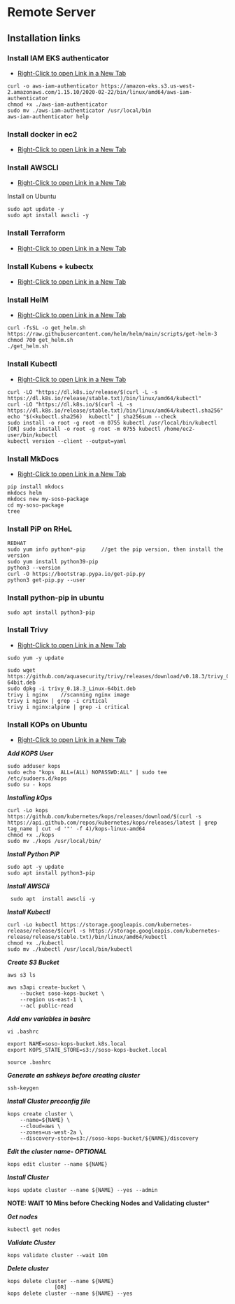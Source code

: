 # Remote Server

## Installation links

### Install IAM EKS authenticator 
  - [Right-Click to open Link in a New Tab](https://docs.aws.amazon.com/eks/latest/userguide/install-aws-iam-authenticator.html)
```
curl -o aws-iam-authenticator https://amazon-eks.s3.us-west-2.amazonaws.com/1.15.10/2020-02-22/bin/linux/amd64/aws-iam-authenticator
chmod +x ./aws-iam-authenticator
sudo mv ./aws-iam-authenticator /usr/local/bin
aws-iam-authenticator help
```
### Install docker in ec2 
  - [Right-Click to open Link in a New Tab](https://docs.aws.amazon.com/AmazonECS/latest/developerguide/create-container-image.html)

### Install AWSCLI 
  - [Right-Click to open Link in a New Tab](https://docs.aws.amazon.com/cli/latest/userguide/getting-started-install.html)

Install on Ubuntu
```
sudo apt update -y
sudo apt install awscli -y
```

### Install Terraform 
  - [Right-Click to open Link in a New Tab](https://developer.hashicorp.com/terraform/tutorials/aws-get-started/install-cli)

### Install Kubens + kubectx 
  - [Right-Click to open Link in a New Tab](https://github.com/ahmetb/kubectx#installation) 

### Install HelM 
  - [Right-Click to open Link in a New Tab](https://helm.sh/docs/intro/install/)
```
curl -fsSL -o get_helm.sh https://raw.githubusercontent.com/helm/helm/main/scripts/get-helm-3
chmod 700 get_helm.sh
./get_helm.sh
```

### Install Kubectl 
  - [Right-Click to open Link in a New Tab](https://docs.aws.amazon.com/eks/latest/userguide/install-kubectl.html/)
```
curl -LO "https://dl.k8s.io/release/$(curl -L -s https://dl.k8s.io/release/stable.txt)/bin/linux/amd64/kubectl"
curl -LO "https://dl.k8s.io/$(curl -L -s https://dl.k8s.io/release/stable.txt)/bin/linux/amd64/kubectl.sha256"
echo "$(<kubectl.sha256)  kubectl" | sha256sum --check
sudo install -o root -g root -m 0755 kubectl /usr/local/bin/kubectl
[OR] sudo install -o root -g root -m 0755 kubectl /home/ec2-user/bin/kubectl
kubectl version --client --output=yaml
```

### Install MkDocs 
  - [Right-Click to open Link in a New Tab](https://www.mkdocs.org/user-guide/installation/)
```
pip install mkdocs
mkdocs helm
mkdocs new my-soso-package
cd my-soso-package
tree
```

### Install PiP on RHeL
```
REDHAT
sudo yum info python*-pip     //get the pip version, then install the version
sudo yum install python39-pip
python3 --version
curl -O https://bootstrap.pypa.io/get-pip.py
python3 get-pip.py --user
```

### Install python-pip in ubuntu
```
sudo apt install python3-pip
```

### Install Trivy 
  - [Right-Click to open Link in a New Tab](https://aquasecurity.github.io/trivy/v0.18.3/installation/)

```
sudo yum -y update

sudo wget https://github.com/aquasecurity/trivy/releases/download/v0.18.3/trivy_0.18.3_Linux-64bit.deb
sudo dpkg -i trivy_0.18.3_Linux-64bit.deb
trivy i nginx    //scanning nginx image
trivy i nginx | grep -i critical
trivy i nginx:alpine | grep -i critical
```

### Install KOPs on Ubuntu

- [Right-Click to open Link in a New Tab](https://kops.sigs.k8s.io/getting_started/aws/)


***Add KOPS User***

```
sudo adduser kops
sudo echo "kops  ALL=(ALL) NOPASSWD:ALL" | sudo tee /etc/sudoers.d/kops
sudo su - kops
```
***Installing kOps***

```
curl -Lo kops https://github.com/kubernetes/kops/releases/download/$(curl -s https://api.github.com/repos/kubernetes/kops/releases/latest | grep tag_name | cut -d '"' -f 4)/kops-linux-amd64
chmod +x ./kops
sudo mv ./kops /usr/local/bin/
```
***Install Python PiP***

```
sudo apt -y update
sudo apt install python3-pip
```

***Install AWSCli***

```
 sudo apt  install awscli -y
```

***Install Kubectl***

```
curl -Lo kubectl https://storage.googleapis.com/kubernetes-release/release/$(curl -s https://storage.googleapis.com/kubernetes-release/release/stable.txt)/bin/linux/amd64/kubectl
chmod +x ./kubectl
sudo mv ./kubectl /usr/local/bin/kubectl
```

***Create S3 Bucket***

```
aws s3 ls

aws s3api create-bucket \
    --bucket soso-kops-bucket \
    --region us-east-1 \
    --acl public-read
```

***Add env variables in bashrc***

```
vi .bashrc

export NAME=soso-kops-bucket.k8s.local                               
export KOPS_STATE_STORE=s3://soso-kops-bucket.local 
 
source .bashrc
```

***Generate an sshkeys before creating cluster***

```
ssh-keygen
```

***Install Cluster preconfig file***

```
kops create cluster \
    --name=${NAME} \
    --cloud=aws \
    --zones=us-west-2a \
    --discovery-store=s3://soso-kops-bucket/${NAME}/discovery
```

***Edit the cluster name- OPTIONAL***

```
kops edit cluster --name ${NAME}
```

***Install Cluster***

```
kops update cluster --name ${NAME} --yes --admin
```
**NOTE: WAIT 10 Mins before Checking Nodes and Validating cluster***

***Get nodes***

```
kubectl get nodes
```

***Validate Cluster***

```
kops validate cluster --wait 10m
```

***Delete cluster***

```
kops delete cluster --name ${NAME}
               [OR]
kops delete cluster --name ${NAME} --yes
```

